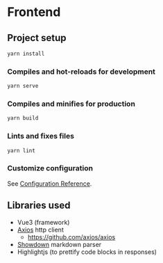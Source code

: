 # Frontend

## Project setup

```bash
yarn install
```

### Compiles and hot-reloads for development

```bash
yarn serve
```

### Compiles and minifies for production

```bash
yarn build
```

### Lints and fixes files

```bash
yarn lint
```

### Customize configuration

See [Configuration Reference](https://cli.vuejs.org/config/).

## Libraries used

- Vue3 (framework)
- [Axios](https://axios-http.com/docs/intro) http client
  - https://github.com/axios/axios
- [Showdown](https://github.com/showdownjs/showdown/wiki) markdown parser
- Highlightjs (to prettify code blocks in responses)

